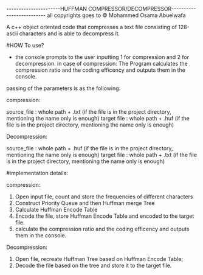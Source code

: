 ----------------------HUFFMAN COMPRESSOR/DECOMPRESSOR--------------------------
all copyrights goes to © Mohammed Osama Abuelwafa

A c++ object oriented code that compresses a text file consisting of 128-ascii characters and is able to decompress it.

#HOW To use?

- the console prompts to the user inputting 1 for compression and 2 for decompression.
in case of compression: The Program calculates the compression ratio and the coding efficency and outputs them in the console.

passing of the parameters is as the following:

compression:

source_file : whole path + .txt   (if the file is in the project directory, mentioning the name only is enough)
target file : whole path + .huf   (if the file is in the project directory, mentioning the name only is enough)


Decompression:

source_file : whole path + .huf   (if the file is in the project directory, mentioning the name only is enough)
target file : whole path + .txt   (if the file is in the project directory, mentioning the name only is enough)

#implementation details:

compression:

1. Open input file, count and store the frequencies of different characters
2. Construct Priority Queue and then Huffman merge Tree
3. Calculate Huffman Encode Table
4. Encode the file, store Huffman Encode Table and encoded to the target file.
5. calculate the compression ratio and the coding efficency and outputs them in the console.


Decompression:

1. Open file, recreate Huffman Tree based on Huffman Encode Table;
2. Decode the file based on the tree and store it to the target file.
